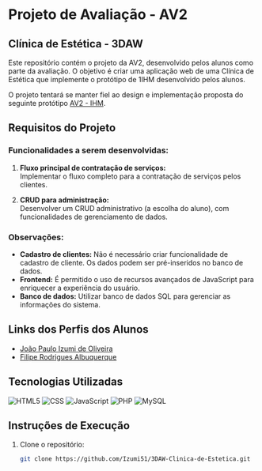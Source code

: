 # Projeto de Avaliação - AV2  
## Clínica de Estética - 3DAW  

Este repositório contém o projeto da AV2, desenvolvido pelos alunos como parte da avaliação. O objetivo é criar uma aplicação web de uma Clínica de Estética que implemente o protótipo de 1IHM desenvolvido pelos alunos.

O projeto tentará se manter fiel ao design e implementação proposta do seguinte protótipo [AV2 - IHM](https://www.figma.com/design/SvR3Xqm9DsA5Cd4TjNym4Y/3DAW---AV2?m=auto&t=lxYsC5y6LmiRQRv9-6).

## Requisitos do Projeto  

### Funcionalidades a serem desenvolvidas: 
1. **Fluxo principal de contratação de serviços:**  
   Implementar o fluxo completo para a contratação de serviços pelos clientes.  

2. **CRUD para administração:**  
   Desenvolver um CRUD administrativo (a escolha do aluno), com funcionalidades de gerenciamento de dados.  

### Observações:  
- **Cadastro de clientes:** Não é necessário criar funcionalidade de cadastro de cliente. Os dados podem ser pré-inseridos no banco de dados.  
- **Frontend:** É permitido o uso de recursos avançados de JavaScript para enriquecer a experiência do usuário.  
- **Banco de dados:** Utilizar banco de dados SQL para gerenciar as informações do sistema.  

## Links dos Perfis dos Alunos  
- [João Paulo Izumi de Oliveira](https://github.com/Izumi51)  
- [Filipe Rodrigues Albuquerque](https://github.com/Filipera1)  

## Tecnologias Utilizadas  

![HTML5](https://img.shields.io/badge/-HTML5-333333?style=flat&logo=HTML5)
![CSS](https://img.shields.io/badge/-CSS-333333?style=flat&logo=CSS3&logoColor=1572B6)
![JavaScript](https://img.shields.io/badge/-JavaScript-333333?style=flat&logo=javascript)
![PHP](https://img.shields.io/badge/-PHP-333333?style=flat&logo=php)
![MySQL](https://img.shields.io/badge/-MySQL-333333?style=flat&logo=mysql)

## Instruções de Execução  

1. Clone o repositório:  
   ```bash
   git clone https://github.com/Izumi51/3DAW-Clinica-de-Estetica.git